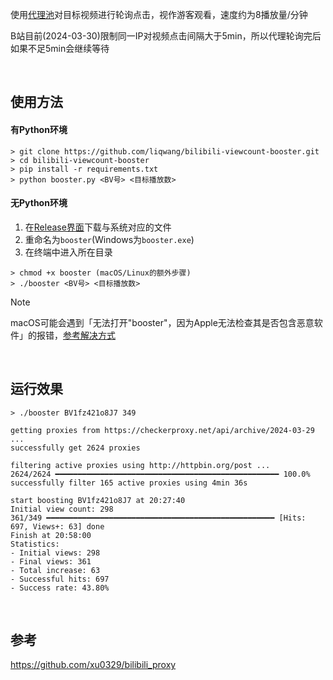 使用[代理池](https://checkerproxy.net/getAllProxy)对目标视频进行轮询点击，视作游客观看，速度约为8播放量/分钟

B站目前(2024-03-30)限制同一IP对视频点击间隔大于5min，所以代理轮询完后如果不足5min会继续等待

<br>

## 使用方法
#### 有Python环境
```shell
> git clone https://github.com/liqwang/bilibili-viewcount-booster.git
> cd bilibili-viewcount-booster
> pip install -r requirements.txt
> python booster.py <BV号> <目标播放数>
```

#### 无Python环境
1. 在[Release界面](https://github.com/liqwang/bilibili-viewcount-booster/releases/latest)下载与系统对应的文件
2. 重命名为`booster`(Windows为`booster.exe`)
3. 在终端中进入所在目录
```shell
> chmod +x booster (macOS/Linux的额外步骤)
> ./booster <BV号> <目标播放数>
```
> [!NOTE]
> macOS可能会遇到「无法打开"booster"，因为Apple无法检查其是否包含恶意软件」的报错，[参考解决方式](https://support.apple.com/zh-cn/guide/mac-help/mchleab3a043/mac)

<br>

## 运行效果
```
> ./booster BV1fz421o8J7 349

getting proxies from https://checkerproxy.net/api/archive/2024-03-29 ...
successfully get 2624 proxies

filtering active proxies using http://httpbin.org/post ...
2624/2624 ━━━━━━━━━━━━━━━━━━━━━━━━━━━━━━━━━━━━━━━━━━━━━━━━━━ 100.0%   
successfully filter 165 active proxies using 4min 36s

start boosting BV1fz421o8J7 at 20:27:40
Initial view count: 298
361/349 ━━━━━━━━━━━━━━━━━━━━━━━━━━━━━━━━━━━━━━━━━━━━━━━━━━━ [Hits: 697, Views+: 63] done                    
Finish at 20:58:00
Statistics:
- Initial views: 298
- Final views: 361
- Total increase: 63
- Successful hits: 697
- Success rate: 43.80%
```

<br>

## 参考
https://github.com/xu0329/bilibili_proxy
  
